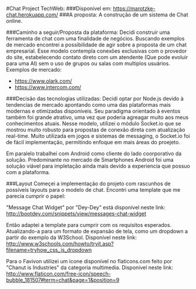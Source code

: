 #Chat Project TechWeb:
###Disponível em:
https://marotzke-chat.herokuapp.com/
###A proposta:
A construção de um sistema de Chat online.

###Caminho a seguir/Proposta da plataforma:
Decidi construir uma ferramenta de chat com uma finalidade de negócios. Buscando exemplos de mercado encontrei a possibilidade de agir sobre a proposta de um chat empresarial. Esse modelo contempla conexões exclusivas com o provedor do site, estabelecendo contato direto com um atendente (Que pode evoluir para uma AI) sem o uso de grupos ou salas com multiplos usuários. Exemplos de mercado:
* https://www.olark.com/
* https://www.intercom.com/

###Decisão das tecnologias utilizadas:
Decidi optar por Node.js devido à tendencias de mercado apontando como uma das plataformas mais modernas e otimizadas disponíveis. Seu paradigma orientado à eventos também foi grande atrativo, uma vez que poderia agreagar muito aos meus conhecimentos atuais.
Nesse modelo, utilizei o módulo Socket.io que se mostrou muito robusto para propostas de conexão direta com atualização real-time. Muito utilizada em jogos e sistemas de messaging, o Socket.io foi de fácil implementação, permitindo enfoque em mais áreas do proejeto.

Em paralelo trabalhei com Android como cliente do lado coorporativo da solução. Predominante no mercado de Smartphones Android foi uma solução viável para impletação ainda mais devido a experiencia que possuo com a plataforma.

###Layout
Começei a implementação do projeto com rascunhos de possíveis layouts para o modelo de chat. Encontri uma template que me parecia cumprir o papel:

"Message Chat Widget" por "Dey-Dey" está disponível neste link: http://bootdey.com/snippets/view/messages-chat-widget

Então adaptei a template para cumprir com os requisitos esperados. Atualizando-a para um formato de expansão de tela, como um dropdown a partir do exemplo da W3School. Disponível neste link:
http://www.w3schools.com/howto/tryit.asp?filename=tryhow_css_js_dropdown

Para o Favivon utilizei um ícone disponível no flaticons.com feito por "Chanut is Industries" da categoria multimedia. Disponível neste link:
http://www.flaticon.com/free-icon/speech-bubble_181507#term=chat&page=1&position=9
